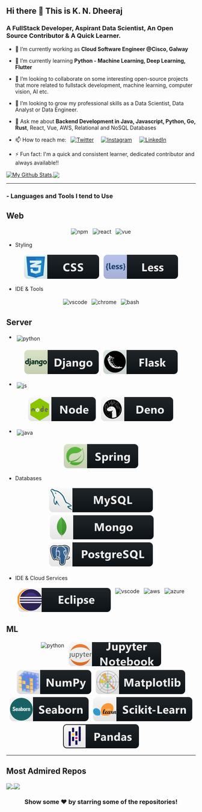 ## Hi there 👋 This is K. N. Dheeraj

### A FullStack Developer, Aspirant Data Scientist, An Open Source Contributor & A Quick Learner.

<!-- <img align="right" src="https://github.com/himanshusharma89/himanshusharma89/blob/master/coding.gif" width="40%"/> -->

- 🔭 I’m currently working as **Cloud Software Engineer @Cisco, Galway**
- 🌱 I’m currently learning **Python - Machine Learning, Deep Learning, Flutter**
- 👯 I’m looking to collaborate on some interesting open-source projects that more related to fullstack development, machine learning, computer vision, AI etc.
- 🤔 I’m looking to grow my professional skills as a Data Scientist, Data Analyst or Data Engineer.
- 💬 Ask me about **Backend Development in Java, Javascript, Python, Go, Rust**, React, Vue, AWS, Relational and NoSQL Databases
- 📫 How to reach me:&nbsp;&nbsp;
[<img alt="Twitter" width="3%" src="https://img.icons8.com/color/48/000000/twitter.png" />](https://twitter.com/itsKNDheeraj)&nbsp;&nbsp;&nbsp;&nbsp;
[<img alt="Instagram" width="3%" src="https://img.icons8.com/color/48/000000/instagram.png" />](https://www.instagram.com/kndheeraj/)&nbsp;&nbsp;&nbsp;&nbsp;
[<img alt="LinkedIn" width="3%" src="https://img.icons8.com/color/48/000000/linkedin.png" />](https://www.linkedin.com/in/k-n-dheeraj-878315106/)

- ⚡ Fun fact: I'm a quick and consistent learner, dedicated contributor and always available!! 

<a href="https://github.com/DheerajKN/github-readme-stats">
 <img align="center" src="https://github-readme-stats.vercel.app/api?username=DheerajKN&show_icons=true&title_color=fff&icon_color=79ff97&text_color=9f9f9f&bg_color=151515" alt="My Github Stats"/>
</a>
<a href="https://github.com/DheerajKN">
  <img align="center" src="https://github-readme-stats.vercel.app/api/top-langs/?username=DheerajKN&theme=dark&hide_langs_below=1&layout=compact" />
</a>


*************
### - Languages and Tools I tend to Use

<!-- For more icons please follow  https://github.com/MikeCodesDotNET/ColoredBadges -->
## Web
<p align="center">
  <img src="https://github.com/DheerajKN/ColoredBadges/blob/master/svg/dev/services/npm.svg" alt="npm" style="vertical-align:top; margin:4px">
  <img src="https://github.com/DheerajKN/ColoredBadges/blob/master/svg/dev/frameworks/react.svg" alt="react" style="vertical-align:top; margin:4px">
  <img src="https://github.com/DheerajKN/ColoredBadges/blob/master/svg/dev/frameworks/vue.svg" alt="vue" style="vertical-align:top; margin:4px">
</p>

- Styling
<p align="center">
    <img src="https://github.com/DheerajKN/ColoredBadges/blob/master/svg/dev/languages/css.svg" alt="css" style="vertical-align:top; margin:4px">
    <img src="https://github.com/DheerajKN/ColoredBadges/blob/master/svg/dev/frameworks/less.svg" alt="less" style="vertical-align:top; margin:4px">
</p>

- IDE & Tools
<p align="center">
  <img src="https://github.com/DheerajKN/ColoredBadges/blob/master/svg/dev/tools/visualstudio_code.svg" alt="vscode" style="vertical-align:top; margin:4px">
  <img src="https://github.com/DheerajKN/ColoredBadges/blob/master/svg/dev/misc/chrome.svg" alt="chrome" style="vertical-align:top; margin:4px">
  <img src="https://github.com/DheerajKN/ColoredBadges/blob/master/svg/dev/tools/bash.svg" alt="bash" style="vertical-align:top; margin:4px">
</p>

## Server
- <img src="https://github.com/DheerajKN/ColoredBadges/blob/master/svg/dev/languages/python.svg" alt="python" style="vertical-align:top; margin:4px">
<p align="center">
  <img src="https://github.com/DheerajKN/ColoredBadges/blob/master/svg/dev/frameworks/django.svg" alt="django" style="vertical-align:top; margin:4px">
  <img src="https://github.com/DheerajKN/ColoredBadges/blob/master/svg/dev/frameworks/flask.svg" alt="flask" style="vertical-align:top; margin:4px">
</p>

- <img src="https://github.com/DheerajKN/ColoredBadges/blob/master/svg/dev/languages/js.svg" alt="js" style="vertical-align:top; margin:4px">
<p align="center">
    <img src="https://github.com/DheerajKN/ColoredBadges/blob/master/svg/dev/languages/node.svg" alt="node" style="vertical-align:top; margin:4px">
    <img src="https://github.com/DheerajKN/ColoredBadges/blob/master/svg/dev/languages/deno.svg" alt="deno" style="vertical-align:top; margin:4px">
</p>

- <img src="https://github.com/DheerajKN/ColoredBadges/blob/master/svg/dev/languages/java.svg" alt="java" style="vertical-align:top; margin:4px">
<p align="center">
    <img src="https://github.com/DheerajKN/ColoredBadges/blob/master/svg/dev/frameworks/spring.svg" alt="spring" style="vertical-align:top; margin:4px">
</p>

- Databases 
<p align="center">
  <img src="https://github.com/DheerajKN/ColoredBadges/blob/master/svg/dev/services/mysql.svg" alt="mysql" style="vertical-align:top; margin:4px">
  <img src="https://github.com/DheerajKN/ColoredBadges/blob/master/svg/dev/services/mongo.svg" alt="mongo" style="vertical-align:top; margin:4px">
  <img src="https://github.com/DheerajKN/ColoredBadges/blob/master/svg/dev/services/postgresql.svg" alt="postgresql" style="vertical-align:top; margin:4px">
</p>

- IDE & Cloud Services
<p align="center">
  <img src="https://github.com/DheerajKN/ColoredBadges/blob/master/svg/dev/tools/eclipse.svg" alt="eclipse" style="vertical-align:top; margin:4px">
  <img src="https://github.com/DheerajKN/ColoredBadges/blob/master/svg/dev/tools/visualstudio_code.svg" alt="vscode" style="vertical-align:top; margin:4px">
  <img src="https://github.com/DheerajKN/ColoredBadges/blob/master/svg/dev/services/aws.svg" alt="aws" style="vertical-align:top; margin:4px">
  <img src="https://github.com/DheerajKN/ColoredBadges/blob/master/svg/dev/services/azure.svg" alt="azure" style="vertical-align:top; margin:4px">
</p>

## ML
<p align="center">
  <img src="https://github.com/DheerajKN/ColoredBadges/blob/master/svg/dev/languages/python.svg" alt="python" style="vertical-align:top; margin:4px">
  <img src="https://github.com/DheerajKN/ColoredBadges/blob/master/svg/dev/tools/jupyter_notebook.svg" alt="jupyter_notebook" style="vertical-align:top; margin:4px">
  <img src="https://github.com/DheerajKN/ColoredBadges/blob/master/svg/dev/frameworks/numpy.svg" alt="numpy" style="vertical-align:top; margin:4px">
  <img src="https://github.com/DheerajKN/ColoredBadges/blob/master/svg/dev/frameworks/matplotlib.svg" alt="matplotlib" style="vertical-align:top; margin:4px">
  <img src="https://github.com/DheerajKN/ColoredBadges/blob/master/svg/dev/frameworks/seaborn.svg" alt="seaborn" style="vertical-align:top; margin:4px">
  <img src="https://github.com/DheerajKN/ColoredBadges/blob/master/svg/dev/frameworks/scikit-learn.svg" alt="scikit-learn" style="vertical-align:top; margin:4px">
  <img src="https://github.com/DheerajKN/ColoredBadges/blob/master/svg/dev/frameworks/pandas.svg" alt="pandas" style="vertical-align:top; margin:4px">
</p>

***********************************

## Most Admired Repos
<a href="https://github.com/DheerajKN/Spring-Test-Generator">
  <img align="center" src="https://github-readme-stats.vercel.app/api/pin/?username=DheerajKN&repo=Spring-Test-Generator&theme=dark" />
</a>
<a href="https://github.com/DheerajKN/JS-FullStack-Generator">
 <img align="center" src="https://github-readme-stats.vercel.app/api/pin/?username=DheerajKN&repo=JS-FullStack-Generator&theme=dark" />
</a>

<div align="center">

### Show some ❤️ by starring some of the repositories!

</div>
 
